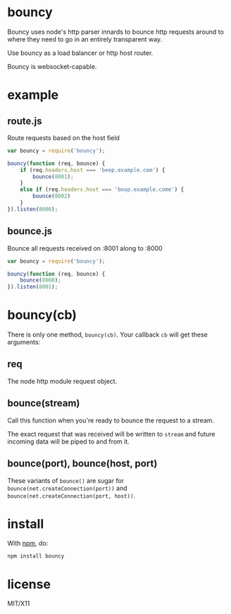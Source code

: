 bouncy
======

Bouncy uses node's http parser innards to bounce http requests around to where
they need to go in an entirely transparent way.

Use bouncy as a load balancer or http host router.

Bouncy is websocket-capable.

example
=======

route.js
--------

Route requests based on the host field

````javascript
var bouncy = require('bouncy');

bouncy(function (req, bounce) {
    if (req.headers.host === 'beep.example.com') {
        bounce(8001);
    }
    else if (req.headers.host === 'boop.example.come') {
        bounce(8002)
    }
}).listen(8000);
````

bounce.js
---------

Bounce all requests received on :8001 along to :8000

````javascript
var bouncy = require('bouncy');

bouncy(function (req, bounce) {
    bounce(8000);
}).listen(8001);
````

bouncy(cb)
==========

There is only one method, `bouncy(cb)`. Your callback `cb` will get these
arguments:

req
---

The node http module request object.

bounce(stream)
--------------

Call this function when you're ready to bounce the request to a stream.

The exact request that was received will be written to `stream` and future
incoming data will be piped to and from it.

bounce(port), bounce(host, port)
--------------------------------

These variants of `bounce()` are sugar for
`bounce(net.createConnection(port))`
and
`bounce(net.createConnection(port, host))`.

install
=======

With [npm](http://npmjs.org), do:

    npm install bouncy

license
=======

MIT/X11
